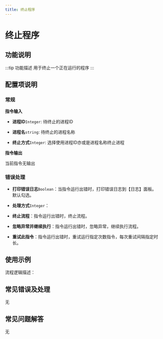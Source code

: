 ```yaml
---
title: 终止程序
---
```


# 终止程序

## 功能说明

:::tip 功能描述
用于终止一个正在运行的程序
:::

## 配置项说明

### 常规

**指令输入**

- **进程ID**`Integer`: 待终止的进程ID

- **进程名**`string`: 待终止的进程名称

- **终止方式**`Integer`: 选择使用进程ID亦或是进程名称终止进程


**指令输出**

当前指令无输出

### 错误处理

- **打印错误日志**`Boolean`：当指令运行出错时，打印错误日志到【日志】面板。默认勾选。

- **处理方式**`Integer`：

 - **终止流程**：指令运行出错时，终止流程。

 - **忽略异常并继续执行**：指令运行出错时，忽略异常，继续执行流程。

 - **重试此指令**：指令运行出错时，重试运行指定次数指令，每次重试间隔指定时长。

## 使用示例

流程逻辑描述：

## 常见错误及处理

无

## 常见问题解答

无

